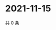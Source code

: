 # 2021-11-15

共 0 条

<!-- BEGIN WEIBO -->
<!-- 最后更新时间 Mon Nov 15 2021 05:07:31 GMT+0800 (China Standard Time) -->

<!-- END WEIBO -->
